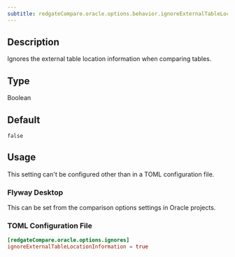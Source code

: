 ```yaml
---
subtitle: redgateCompare.oracle.options.behavior.ignoreExternalTableLocationInformation
---
```


## Description

Ignores the external table location information when comparing tables.

## Type

Boolean

## Default

`false`

## Usage

This setting can't be configured other than in a TOML configuration file.

### Flyway Desktop

This can be set from the comparison options settings in Oracle projects.

### TOML Configuration File

```toml
[redgateCompare.oracle.options.ignores]
ignoreExternalTableLocationInformation = true
```
